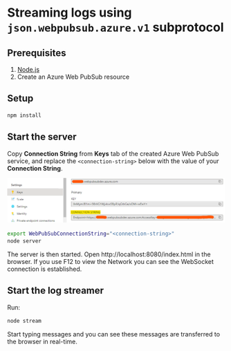 # Streaming logs using `json.webpubsub.azure.v1` subprotocol

## Prerequisites

1. [Node.js](https://nodejs.org)
2. Create an Azure Web PubSub resource

## Setup

```bash
npm install
```

## Start the server

Copy **Connection String** from **Keys** tab of the created Azure Web PubSub service, and replace the `<connection-string>` below with the value of your **Connection String**.

![Connection String](./../../../docs/images/portal_conn.png)

```bash
export WebPubSubConnectionString="<connection-string>"
node server
```

The server is then started. Open http://localhost:8080/index.html in the browser. If you use F12 to view the Network you can see the WebSocket connection is established.

## Start the log streamer
Run:
```bash
node stream
```

Start typing messages and you can see these messages are transferred to the browser in real-time.
